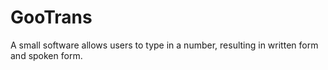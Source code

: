 # GooTrans
A small software allows users to type in a number, resulting in written form and spoken form.
